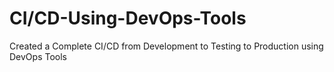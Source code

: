 # CI/CD-Using-DevOps-Tools
Created a Complete CI/CD from Development to Testing to Production using DevOps Tools

